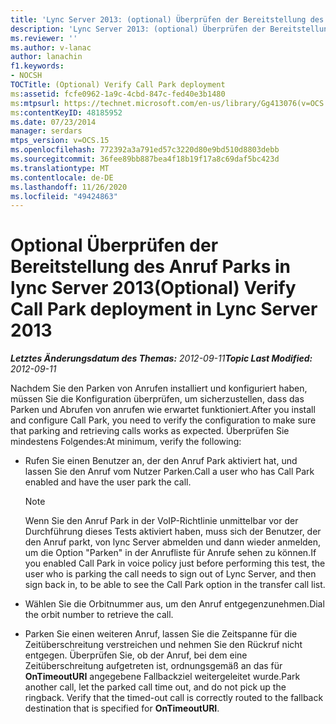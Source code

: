 ```yaml
---
title: 'Lync Server 2013: (optional) Überprüfen der Bereitstellung des Anruf Parks'
description: 'Lync Server 2013: (optional) Überprüfen der Bereitstellung des Anruf Parks.'
ms.reviewer: ''
ms.author: v-lanac
author: lanachin
f1.keywords:
- NOCSH
TOCTitle: (Optional) Verify Call Park deployment
ms:assetid: fcfe0962-1a9c-4cbd-847c-fed40e3b1480
ms:mtpsurl: https://technet.microsoft.com/en-us/library/Gg413076(v=OCS.15)
ms:contentKeyID: 48185952
ms.date: 07/23/2014
manager: serdars
mtps_version: v=OCS.15
ms.openlocfilehash: 772392a3a791ed57c3220d80e9bd510d8803debb
ms.sourcegitcommit: 36fee89bb887bea4f18b19f17a8c69daf5bc423d
ms.translationtype: MT
ms.contentlocale: de-DE
ms.lasthandoff: 11/26/2020
ms.locfileid: "49424863"
---
```

# <a name="optional-verify-call-park-deployment-in-lync-server-2013"></a><span data-ttu-id="2b7b2-103">Optional Überprüfen der Bereitstellung des Anruf Parks in lync Server 2013</span><span class="sxs-lookup"><span data-stu-id="2b7b2-103">(Optional) Verify Call Park deployment in Lync Server 2013</span></span>

<div data-xmlns="http://www.w3.org/1999/xhtml">

<div class="topic" data-xmlns="http://www.w3.org/1999/xhtml" data-msxsl="urn:schemas-microsoft-com:xslt" data-cs="https://msdn.microsoft.com/">

<div data-asp="https://msdn2.microsoft.com/asp">



</div>

<div id="mainSection">

<div id="mainBody"><span data-ttu-id="2b7b2-104">

<span> </span></span><span class="sxs-lookup"><span data-stu-id="2b7b2-104">

<span> </span></span></span>

<span data-ttu-id="2b7b2-105">_**Letztes Änderungsdatum des Themas:** 2012-09-11_</span><span class="sxs-lookup"><span data-stu-id="2b7b2-105">_**Topic Last Modified:** 2012-09-11_</span></span>

<span data-ttu-id="2b7b2-106">Nachdem Sie den Parken von Anrufen installiert und konfiguriert haben, müssen Sie die Konfiguration überprüfen, um sicherzustellen, dass das Parken und Abrufen von anrufen wie erwartet funktioniert.</span><span class="sxs-lookup"><span data-stu-id="2b7b2-106">After you install and configure Call Park, you need to verify the configuration to make sure that parking and retrieving calls works as expected.</span></span> <span data-ttu-id="2b7b2-107">Überprüfen Sie mindestens Folgendes:</span><span class="sxs-lookup"><span data-stu-id="2b7b2-107">At minimum, verify the following:</span></span>

  - <span data-ttu-id="2b7b2-108">Rufen Sie einen Benutzer an, der den Anruf Park aktiviert hat, und lassen Sie den Anruf vom Nutzer Parken.</span><span class="sxs-lookup"><span data-stu-id="2b7b2-108">Call a user who has Call Park enabled and have the user park the call.</span></span>
    
    <div>
    

    > [!NOTE]  
    > <span data-ttu-id="2b7b2-109">Wenn Sie den Anruf Park in der VoIP-Richtlinie unmittelbar vor der Durchführung dieses Tests aktiviert haben, muss sich der Benutzer, der den Anruf parkt, von lync Server abmelden und dann wieder anmelden, um die Option "Parken" in der Anrufliste für Anrufe sehen zu können.</span><span class="sxs-lookup"><span data-stu-id="2b7b2-109">If you enabled Call Park in voice policy just before performing this test, the user who is parking the call needs to sign out of Lync Server, and then sign back in, to be able to see the Call Park option in the transfer call list.</span></span>

    
    </div>

  - <span data-ttu-id="2b7b2-110">Wählen Sie die Orbitnummer aus, um den Anruf entgegenzunehmen.</span><span class="sxs-lookup"><span data-stu-id="2b7b2-110">Dial the orbit number to retrieve the call.</span></span>

  - <span data-ttu-id="2b7b2-p102">Parken Sie einen weiteren Anruf, lassen Sie die Zeitspanne für die Zeitüberschreitung verstreichen und nehmen Sie den Rückruf nicht entgegen. Überprüfen Sie, ob der Anruf, bei dem eine Zeitüberschreitung aufgetreten ist, ordnungsgemäß an das für **OnTimeoutURI** angegebene Fallbackziel weitergeleitet wurde.</span><span class="sxs-lookup"><span data-stu-id="2b7b2-p102">Park another call, let the parked call time out, and do not pick up the ringback. Verify that the timed-out call is correctly routed to the fallback destination that is specified for **OnTimeoutURI**.</span></span>

<span data-ttu-id="2b7b2-113"></div>

<span> </span>

</div>

</div>

</span><span class="sxs-lookup"><span data-stu-id="2b7b2-113"></div>

<span> </span>

</div>

</div>

</span></span></div>

